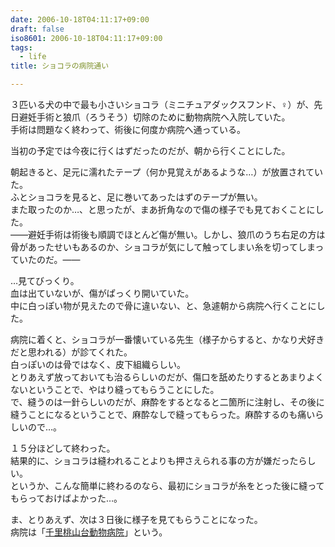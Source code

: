 ```yaml
---
date: 2006-10-18T04:11:17+09:00
draft: false
iso8601: 2006-10-18T04:11:17+09:00
tags:
  - life
title: ショコラの病院通い

---
```


<div class="entry-body">
  <p>３匹いる犬の中で最も小さいショコラ（ミニチュアダックスフンド、♀）が、先日避妊手術と狼爪（ろうそう）切除のために動物病院へ入院していた。<br />
    手術は問題なく終わって、術後に何度か病院へ通っている。</p>

  <p>当初の予定では今夜に行くはずだったのだが、朝から行くことにした。</p>

  <p>朝起きると、足元に濡れたテープ（何か見覚えがあるような…）が放置されていた。<br />
    ふとショコラを見ると、足に巻いてあったはずのテープが無い。<br />
    また取ったのか…、と思ったが、まあ折角なので傷の様子でも見ておくことにした。<br />
    ――避妊手術は術後も順調でほとんど傷が無い。しかし、狼爪のうち右足の方は骨があったせいもあるのか、ショコラが気にして触ってしまい糸を切ってしまっていたのだ。――</p>

  <p>…見てびっくり。<br />
    血は出ていないが、傷がぱっくり開いていた。<br />
    中に白っぽい物が見えたので骨に違いない、と、急遽朝から病院へ行くことにした。</p>

  <p>病院に着くと、ショコラが一番懐いている先生（様子からすると、かなり犬好きだと思われる）が診てくれた。<br />
    白っぽいのは骨ではなく、皮下組織らしい。<br />
    とりあえず放っておいても治るらしいのだが、傷口を舐めたりするとあまりよくないということで、やはり縫ってもらうことにした。<br />
    で、縫うのは一針らしいのだが、麻酔をするとなると二箇所に注射し、その後に縫うことになるということで、麻酔なしで縫ってもらった。麻酔するのも痛いらしいので…。</p>

  <p>１５分ほどして終わった。<br />
    結果的に、ショコラは縫われることよりも押さえられる事の方が嫌だったらしい。<br />
    というか、こんな簡単に終わるのなら、最初にショコラが糸をとった後に縫ってもらっておけばよかった…。</p>

  <p>ま、とりあえず、次は３日後に様子を見てもらうことになった。<br />
    病院は「<a href="http://www.hs-gac.jp">千里桃山台動物病院</a>」という。</p>

  <script type="text/javascript" src="http://maps.google.com/maps?hl=ja&amp;file=api&amp;v=2&amp;key=ABQIAAAAQeU0HlFLVzUBN_O7g8guNRQIS39eiJ8SO_anhfU-PUsCcHeT5hS9chvyJvWFtuMnot8EsDowzy_FRQ" charset="utf-8"></script>
  <script type="text/javascript">
    <![CDATA[
    //<![CDATA[
    function attachOnLoad(func) {
      window.attachEvent ?
        window.attachEvent('onload', func) :
        window.addEventListener('load', func, false);
    }

    function attachBeforeUnload(func) {
      window.attachEvent ?
        window.attachEvent('onbeforeunload', func) :
        window.addEventListener('beforeunload', func, false);
    }

    function generateGMap(mapid, address, lat, lng, zoom, maptype) {
      if (GBrowserIsCompatible()) {
        var map = new GMap2(document.getElementById(mapid));
        map.addControl(new GSmallMapControl());
        map.addControl(new GMapTypeControl());
        var center = new GLatLng(lat, lng);
        if (typeof maptype == 'string') maptype = eval(maptype);
        map.setCenter(center, zoom, maptype);
        var marker = new GMarker(center, G_DEFAULT_ICON);
        map.addOverlay(marker);
        var html = '<div style="width:12em;font-size:small">' + address + '
    ]]>
  </script>
</div>
